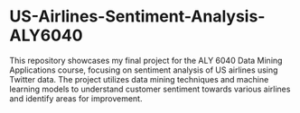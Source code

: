 # US-Airlines-Sentiment-Analysis-ALY6040
This repository showcases my final project for the ALY 6040 Data Mining Applications course, focusing on sentiment analysis of US airlines using Twitter data. The project utilizes data mining techniques and machine learning models to understand customer sentiment towards various airlines and identify areas for improvement.

